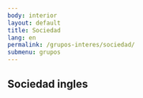 ```yaml
---
body: interior
layout: default
title: Sociedad
lang: en
permalink: /grupos-interes/sociedad/
submenu: grupos
---
```


<section class="principal">
  <div class="container container--small" data-header-control>
    <h1 class="tit-letter">Sociedad ingles</h1>
  </div>
</section>
